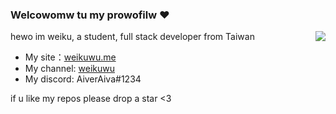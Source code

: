 ### Welcowomw tu my prowofilw ❤️ 

<!-- <img align="right" src="https://github-readme-stats.vercel.app/api/top-langs/?username=AiverAiva&show_icons=true&icon_color=df648c&text_color=718096&bg_color=00000000&hide_title=true&hide_border=true"/> -->
<img align="right" src="https://github-readme-stats.vercel.app/api?username=AiverAiva&show_icons=true&icon_color=df648c&text_color=718096&bg_color=00000000&hide_title=true&hide_border=true"/>

hewo im weiku, a student, full stack developer from Taiwan

* My site：[weikuwu.me](https://weikuwu.me)
* My channel: [weikuwu](https://www.youtube.com/channel/UCuER7v8bBXWcgDQYhP0sdjA)
* My discord: AiverAiva#1234

if u like my repos please drop a star <3


<!--
**WeiKuOuO/WeiKuOuO** is a ✨ _special_ ✨ repository because its `README.md` (this file) appears on your GitHub profile.

Here are some ideas to get you started:

- 🔭 I’m currently working on ...
- 🌱 I’m currently learning ...
- 👯 I’m looking to collaborate on ...
- 🤔 I’m looking for help with ...
- 💬 Ask me about ...
-
- 😄 Pronouns: ...
- ⚡ Fun fact: ...
-->
